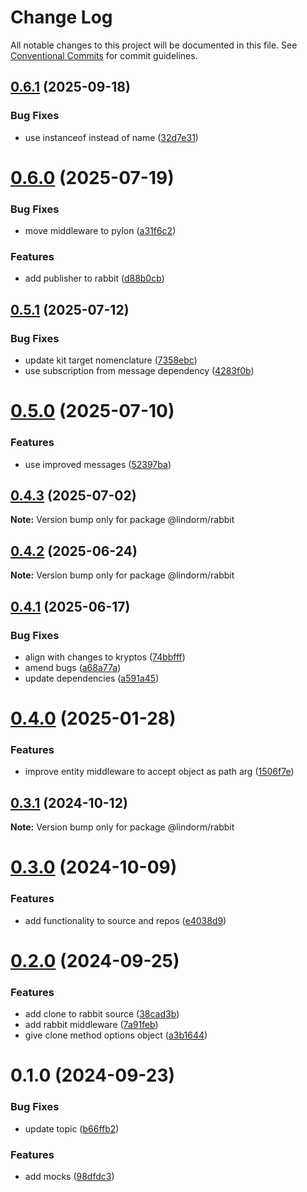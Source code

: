 # Change Log

All notable changes to this project will be documented in this file.
See [Conventional Commits](https://conventionalcommits.org) for commit guidelines.

## [0.6.1](https://github.com/lindorm-io/monorepo/compare/@lindorm/rabbit@0.6.0...@lindorm/rabbit@0.6.1) (2025-09-18)

### Bug Fixes

- use instanceof instead of name ([32d7e31](https://github.com/lindorm-io/monorepo/commit/32d7e31a81a0766f2165afc5c1a9106c957b5d6e))

# [0.6.0](https://github.com/lindorm-io/monorepo/compare/@lindorm/rabbit@0.5.1...@lindorm/rabbit@0.6.0) (2025-07-19)

### Bug Fixes

- move middleware to pylon ([a31f6c2](https://github.com/lindorm-io/monorepo/commit/a31f6c20c35629f6c905d657fd53d5b423636c60))

### Features

- add publisher to rabbit ([d88b0cb](https://github.com/lindorm-io/monorepo/commit/d88b0cb682d2993b1f4feb3522478a6fed8dfd59))

## [0.5.1](https://github.com/lindorm-io/monorepo/compare/@lindorm/rabbit@0.5.0...@lindorm/rabbit@0.5.1) (2025-07-12)

### Bug Fixes

- update kit target nomenclature ([7358ebc](https://github.com/lindorm-io/monorepo/commit/7358ebcbe11ed4a4ed5c581ebeebefd64637c1e5))
- use subscription from message dependency ([4283f0b](https://github.com/lindorm-io/monorepo/commit/4283f0bb282757043b3755aa55b7427a9fff6b0e))

# [0.5.0](https://github.com/lindorm-io/monorepo/compare/@lindorm/rabbit@0.4.3...@lindorm/rabbit@0.5.0) (2025-07-10)

### Features

- use improved messages ([52397ba](https://github.com/lindorm-io/monorepo/commit/52397bad55fbc93e750795fd653f2fa9917c5af6))

## [0.4.3](https://github.com/lindorm-io/monorepo/compare/@lindorm/rabbit@0.4.2...@lindorm/rabbit@0.4.3) (2025-07-02)

**Note:** Version bump only for package @lindorm/rabbit

## [0.4.2](https://github.com/lindorm-io/monorepo/compare/@lindorm/rabbit@0.4.1...@lindorm/rabbit@0.4.2) (2025-06-24)

**Note:** Version bump only for package @lindorm/rabbit

## [0.4.1](https://github.com/lindorm-io/monorepo/compare/@lindorm/rabbit@0.4.0...@lindorm/rabbit@0.4.1) (2025-06-17)

### Bug Fixes

- align with changes to kryptos ([74bbfff](https://github.com/lindorm-io/monorepo/commit/74bbfff6fb50504dc70327f7de3fd6d4b45cb65a))
- amend bugs ([a68a77a](https://github.com/lindorm-io/monorepo/commit/a68a77a811ddfe33a0b487cd84cda6a18d3054b6))
- update dependencies ([a591a45](https://github.com/lindorm-io/monorepo/commit/a591a455aa77fc91ef980a3ad8646e0d2e3afefc))

# [0.4.0](https://github.com/lindorm-io/monorepo/compare/@lindorm/rabbit@0.3.1...@lindorm/rabbit@0.4.0) (2025-01-28)

### Features

- improve entity middleware to accept object as path arg ([1506f7e](https://github.com/lindorm-io/monorepo/commit/1506f7e5ab4cd90866916c4b151e61becb27dc06))

## [0.3.1](https://github.com/lindorm-io/monorepo/compare/@lindorm/rabbit@0.3.0...@lindorm/rabbit@0.3.1) (2024-10-12)

**Note:** Version bump only for package @lindorm/rabbit

# [0.3.0](https://github.com/lindorm-io/monorepo/compare/@lindorm/rabbit@0.2.0...@lindorm/rabbit@0.3.0) (2024-10-09)

### Features

- add functionality to source and repos ([e4038d9](https://github.com/lindorm-io/monorepo/commit/e4038d91adb88d306bb8ddc7a14cb8cdb907f5a0))

# [0.2.0](https://github.com/lindorm-io/monorepo/compare/@lindorm/rabbit@0.1.0...@lindorm/rabbit@0.2.0) (2024-09-25)

### Features

- add clone to rabbit source ([38cad3b](https://github.com/lindorm-io/monorepo/commit/38cad3b1523242b97bc57ca05a1ea3a97c12ec56))
- add rabbit middleware ([7a91feb](https://github.com/lindorm-io/monorepo/commit/7a91feb2f367fabf9eb8a89247bac41a809e8763))
- give clone method options object ([a3b1644](https://github.com/lindorm-io/monorepo/commit/a3b16441c90dea194cd82c54cf913cd6e0d59071))

# 0.1.0 (2024-09-23)

### Bug Fixes

- update topic ([b66ffb2](https://github.com/lindorm-io/monorepo/commit/b66ffb26a5006c3e281d92d02c9a0cb9328835b9))

### Features

- add mocks ([98dfdc3](https://github.com/lindorm-io/monorepo/commit/98dfdc36064d113bc72143ef4201a58113ec7cf2))
